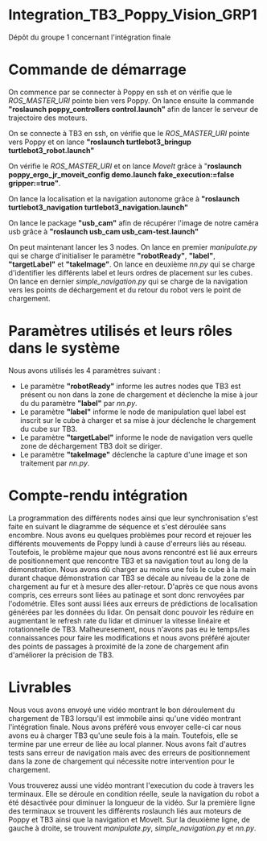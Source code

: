 # Integration_TB3_Poppy_Vision_GRP1

Dépôt du groupe 1 concernant l'intégration finale

# Commande de démarrage

On commence par se connecter à Poppy en ssh et on vérifie que le _ROS_MASTER_URI_ pointe bien vers Poppy. On lance ensuite la commande **"roslaunch poppy_controllers control.launch"** afin de lancer le serveur de trajectoire des moteurs.

On se connecte à TB3 en ssh, on vérifie que le _ROS_MASTER_URI_ pointe vers Poppy et on lance **"roslaunch turtlebot3_bringup turtlebot3_robot.launch"**

On vérifie le _ROS_MASTER_URI_ et on lance _MoveIt_ grâce à "**roslaunch poppy_ergo_jr_moveit_config demo.launch fake_execution:=false gripper:=true"**.

On lance la localisation et la navigation autonome grâce à **"roslaunch turtlebot3_navigation turtlebot3_navigation.launch"**

On lance le package **"usb_cam"** afin de récupérer l'image de notre caméra usb grâce à **"roslaunch usb_cam usb_cam-test.launch"**

On peut maintenant lancer les 3 nodes.
On lance en premier _manipulate.py_ qui se charge d'initialiser le paramètre **"robotReady"**, **"label"**, **"targetLabel"** et **"takeImage"**.
On lance en deuxième _nn.py_ qui se charge d'identifier les différents label et leurs ordres de placement sur les cubes.
On lance en dernier _simple_navigation.py_ qui se charge de la navigation vers les points de déchargement et du retour du robot vers le point de chargement.

# Paramètres utilisés et leurs rôles dans le système

Nous avons utilisés les 4 paramètres suivant :
 - Le paramètre **"robotReady"** informe les autres nodes que TB3 est présent ou non dans la zone de chargement et déclenche la mise à jour du du paramètre **"label"** par _nn.py_.
 - Le paramètre **"label"** informe le node de manipulation quel label est inscrit sur le cube à charger et sa mise à jour déclenche le chargement du cube sur TB3.
 - Le paramètre **"targetLabel"** informe le node de navigation vers quelle zone de déchargement TB3 doit se diriger.
 - Le paramètre **"takeImage"** déclenche la capture d'une image et son traitement par _nn.py_.

# Compte-rendu intégration

La programmation des différents nodes ainsi que leur synchronisation s'est faite en suivant le diagramme de séquence et s'est déroulée sans encombre.
Nous avons eu quelques problèmes pour record et rejouer les différents mouvements de Poppy lundi à cause d'erreurs liés au réseau.
Toutefois, le problème majeur que nous avons rencontré est lié aux erreurs de positionnement que rencontre TB3 et sa navigation tout au long de la démonstration. Nous avons dû charger au moins une fois le cube à la main durant chaque démonstration car TB3 se décale au niveau de la zone de chargement au fur et à mesure des aller-retour. D'après ce que nous avons compris, ces erreurs sont liées au patinage et sont donc renvoyées par l'odométrie. Elles sont aussi liées aux erreurs de prédictions de localisation générées par les données du lidar. On pensait donc pouvoir les réduire en augmentant le refresh rate du lidar et diminuer la vitesse linéaire et rotationnelle de TB3. Malheuresement, nous n'avons pas eu le temps/les connaissances pour faire les modifications et nous avons préféré ajouter des points de passages à proximité de la zone de chargement afin d'améliorer la précision de TB3.

# Livrables

Nous vous avons envoyé une vidéo montrant le bon déroulement du chargement de TB3 lorsqu'il est immobile ainsi qu'une vidéo montrant l'intégration finale. Nous avons préféré vous envoyer celle-ci car nous avons eu à charger TB3 qu'une seule fois à la main. Toutefois, elle se termine par une erreur de liée au local planner. Nous avons fait d'autres tests sans erreur de navigation mais avec des erreurs de positionnement dans la zone de chargement qui nécessite notre intervention pour le chargement.

Vous trouverez aussi une vidéo montrant l'execution du code à travers les terminaux. Elle se déroule en condition réelle, seule la navigation du robot a été désactivée pour diminuer la longueur de la vidéo.
Sur la première ligne des terminaux se trouvent les différents roslaunch liés aux moteurs de Poppy et TB3 ainsi que la navigation et MoveIt. Sur la deuxième ligne, de gauche à droite, se trouvent _manipulate.py_, _simple_navigation.py_ et _nn.py_.



